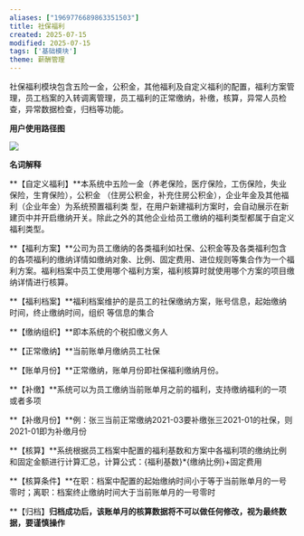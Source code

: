 ```yaml
---
aliases: ["1969776689863351503"]
title: 社保福利
created: 2025-07-15
modified: 2025-07-15
tags: ['基础模块']
theme: 薪酬管理
---
```


社保福利模块包含五险一金，公积金，其他福利及自定义福利的配置，福利方案管理，员工档案的入转调离管理，员工福利的正常缴纳，补缴，核算，异常人员检查，异常数据检查，归档等功能。

**用户使用路径图**

![](1f83ec1bcf7be70ab0444bd495ae0857.jpg)

**名词解释**

**【自定义福利】**本系统中五险一金（养老保险，医疗保险，工伤保险，失业保险，生育保险），公积金 （住房公积金，补充住房公积金），企业年金及其他福利（企业年金）为系统预置福利类 型，在用户新建福利方案时，会自动展示在新建页中并开启缴纳开关。除此之外的其他企业给员工缴纳的福利类型都属于自定义福利类型。

**【福利方案】**公司为员工缴纳的各类福利如社保、公积金等及各类福利包含的各项福利的缴纳详情如缴纳对象、比例、固定费用、进位规则等集合作为一个福利方案。福利档案中员工使用哪个福利方案，福利核算时就使用哪个方案的项目缴纳详情进行核算。

**【福利档案】**福利档案维护的是员工的社保缴纳方案，账号信息，起始缴纳时间，终止缴纳时间，组织 等信息的集合

**【缴纳组织】**即本系统的个税扣缴义务人

**【正常缴纳】**当前账单月缴纳员工社保

**【账单月份】**正常缴纳，账单月份即社保福利缴纳月份。

**【补缴】**系统可以为员工缴纳当前账单月之前的福利，支持缴纳福利的一项或者多项

**【补缴月份】**例：张三当前正常缴纳2021-03要补缴张三2021-01的社保，则2021-01即为补缴月份

**【核算】**系统根据员工档案中配置的福利基数和方案中各福利项的缴纳比例和固定金额进行计算汇总，计算公式：{福利基数}\*{缴纳比例}+固定费用

**【核算条件】**在职：档案中配置的起始缴纳时间小于等于当前账单月的一号零时；离职：档案终止缴纳时间大于当前账单月的一号零时

**【归档】**归档成功后，该账单月的核算数据将不可以做任何修改，视为最终数据，要谨慎操作**